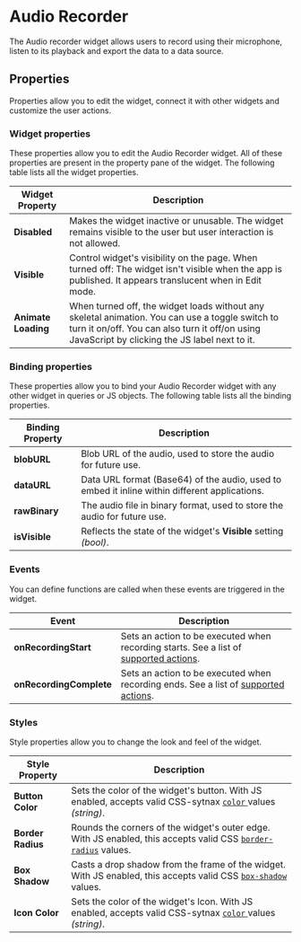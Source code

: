 # Audio Recorder

The Audio recorder widget allows users to record using their microphone, listen to its playback and export the data to a data source.

<VideoEmbed host="youtube" videoId="fMovD6hfHQU" title="How to use Audio Recorder widget" caption="How to use Audio Recorder widget"/>


## Properties

Properties allow you to edit the widget, connect it with other widgets and customize the user actions.

### Widget properties

These properties allow you to edit the Audio Recorder widget. All of these properties are present in the property pane of the widget. The following table lists all the widget properties.

| Widget Property     | Description                                                                                                                                                                                            |
| ------------------- | ------------------------------------------------------------------------------------------------------------------------------------------------------------------------------------------------------ |
| **Disabled**        | Makes the widget inactive or unusable. The widget remains visible to the user but user interaction is not allowed.                                                                        |
| **Visible**         | Control widget's visibility on the page. When turned off: The widget isn't visible when the app is published. It appears translucent when in Edit mode.                                         |
| **Animate Loading** | When turned off, the widget loads without any skeletal animation. You can use a toggle switch to turn it on/off. You can also turn it off/on using JavaScript by clicking the JS label next to it. |

### Binding properties

These properties allow you to bind your Audio Recorder widget with any other widget in queries or JS objects. The following table lists all the binding properties.

| Binding Property | Description                                                                                   |
| ---------------- | --------------------------------------------------------------------------------------------- |
| **blobURL**      | Blob URL of the audio, used to store the audio for future use.                                |
| **dataURL**      | Data URL format (Base64) of the audio, used to embed it inline within different applications. |
| **rawBinary**    | The audio file in binary format, used to store the audio for future use.                      |
| **isVisible**    | Reflects the state of the widget's **Visible** setting _(bool)_.                              |

### Events

You can define functions are called when these events are triggered in the widget.

| Event                   | Description                                                                                                                    |
| ----------------------- | ------------------------------------------------------------------------------------------------------------------------------ |
| **onRecordingStart**    | Sets an action to be executed when recording starts. See a list of [supported actions](../appsmith-framework/widget-actions/). |
| **onRecordingComplete** | Sets an action to be executed when recording ends. See a list of [supported actions](../appsmith-framework/widget-actions/).   |

### Styles

Style properties allow you to change the look and feel of the widget.

| Style Property    | Description                                                                                                                                                                      |
| ----------------- | -------------------------------------------------------------------------------------------------------------------------------------------------------------------------------- |
| **Button Color**  | Sets the color of the widget's button. With JS enabled, accepts valid CSS-sytnax [`color` ](https://developer.mozilla.org/en-US/docs/Web/CSS/color)values _(string)_.            |
| **Border Radius** | Rounds the corners of the widget's outer edge. With JS enabled, this accepts valid CSS [`border-radius`](https://developer.mozilla.org/en-US/docs/Web/CSS/border-radius) values. |
| **Box Shadow**    | Casts a drop shadow from the frame of the widget. With JS enabled, this accepts valid CSS [`box-shadow`](https://developer.mozilla.org/en-US/docs/Web/CSS/box-shadow) values.    |
| **Icon Color**    | Sets the color of the widget's Icon. With JS enabled, accepts valid CSS-sytnax [`color` ](https://developer.mozilla.org/en-US/docs/Web/CSS/color)values _(string)_.              |
